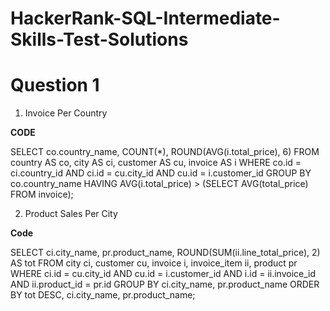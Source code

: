 # HackerRank-SQL-Intermediate-Skills-Test-Solutions

# Question 1
1. Invoice Per Country

**CODE**

SELECT 
    co.country_name, 
    COUNT(*), 
    ROUND(AVG(i.total_price), 6)
FROM 
    country AS co, 
    city AS ci, 
    customer AS cu, 
    invoice AS i
WHERE 
    co.id = ci.country_id AND 
    ci.id = cu.city_id AND 
    cu.id = i.customer_id
GROUP BY 
    co.country_name
HAVING 
    AVG(i.total_price) > (SELECT AVG(total_price) FROM invoice);


2. Product Sales Per City

**Code**

SELECT 
    ci.city_name, 
    pr.product_name, 
    ROUND(SUM(ii.line_total_price), 2) AS tot
FROM 
    city ci, 
    customer cu, 
    invoice i, 
    invoice_item ii, 
    product pr 
WHERE 
    ci.id = cu.city_id AND 
    cu.id = i.customer_id AND 
    i.id = ii.invoice_id AND 
    ii.product_id = pr.id 
GROUP BY 
    ci.city_name, pr.product_name 
ORDER BY 
    tot DESC, ci.city_name, pr.product_name;

